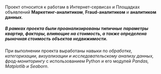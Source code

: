 Проект относится к работам в Интернет-сервисах и Площадках объявлений **Маркетинг-аналитиком**, **Fraud-аналитиком** и **аналитиком данных**.

##### _В рамках проекта были проанализированы типичные параметры квартир, факторы, влияющие на стоимость, а также определена рыночная стоимость объектов недвижимости_.

При выполнении проекта выработаны навыки по _обработке, категоризации, визуализации и исследовательскому анализу данных, фрод-мониторингу_ с использованием Python и его модулей _Pandas, Matplotlib и Seaborn_.

